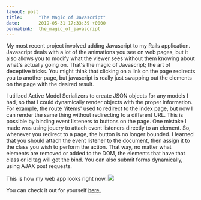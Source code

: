 ```yaml
---
layout: post
title:      "The Magic of Javascript"
date:       2019-05-31 17:33:39 +0000
permalink:  the_magic_of_javascript
---
```


My most recent project involved adding Javascript to my Rails application. Javascript deals with a lot of the animations you see on web pages, but it also allows you to modify what the viewer sees without them knowing about what's actually going on. That's the magic of Javascript; the art of deceptive tricks. You might think that clicking on a link on the page redirects you to another page, but javascript is really just swapping out the elements on the page with the desired result.

I utilized Active Model Serializers to create JSON objects for any models I had, so that I could dynamically render objects with the proper information. For example, the route '/items' used to redirect to the index page, but now I can render the same thing without redirecting to a different URL. This is possible by binding event listeners to buttons on the page. One mistake I made was using jquery to attach event listeners directly to an element. So, whenever you redirect to a page, the button is no longer bounded. I learned that you should attach the event listener to the document, then assign it to the class you wish to perform the action. That way, no matter what elements are removed or added to the DOM, the elements that have that class or id tag will get the bind. You can also submit forms dynamically, using AJAX post requests. 

This is how my web app looks right now.
![](https://imgur.com/a/CTgi47H)

You can check it out for yourself [here.](https://github.com/hejeong/ruby-on-rails-portfolio-project)
